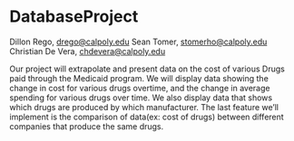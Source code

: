 # DatabaseProject
Dillon Rego, drego@calpoly.edu
Sean Tomer, stomerho@calpoly.edu
Christian De Vera, chdevera@calpoly.edu

Our project will extrapolate and present data on the cost of various Drugs paid through the Medicaid program. We will display data showing the change in cost for various drugs overtime, and the change in average spending for various drugs over time. We also display data that shows which drugs are produced by which manufacturer. The last feature we’ll implement is the comparison of data(ex: cost of drugs) between different companies that produce the same drugs.
